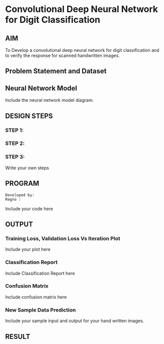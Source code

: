 # Convolutional Deep Neural Network for Digit Classification

## AIM

To Develop a convolutional deep neural network for digit classification and to verify the response for scanned handwritten images.

## Problem Statement and Dataset

## Neural Network Model

Include the neural network model diagram.

## DESIGN STEPS

### STEP 1:

### STEP 2:

### STEP 3:

Write your own steps

## PROGRAM
~~~
Developed by:
Regno :
~~~

Include your code here

## OUTPUT

### Training Loss, Validation Loss Vs Iteration Plot

Include your plot here

### Classification Report

Include Classification Report here

### Confusion Matrix

Include confusion matrix here

### New Sample Data Prediction

Include your sample input and output for your hand written images.

## RESULT

